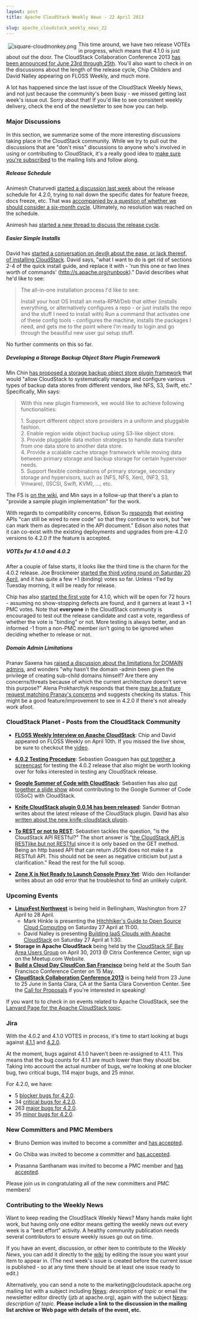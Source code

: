 ```yaml
---
layout: post
title: Apache CloudStack Weekly News - 22 April 2013

slug: apache_cloudstack_weekly_news_22
---
```

<p><a href="/img/imported/ab378739-3c34-48ea-9495-2c49e23e58d6"><img src="/img/imported/ab378739-3c34-48ea-9495-2c49e23e58d6?t=true" alt="square-cloudmonkey.png" align="left" hspace="5" vspace="5"></img></a>This time around, we have two release VOTEs in progress, which means that 4.1.0 is just about out the door. The CloudStack Collaboration Conference 2013 <a href="http://markmail.org/message/uqj2nazm6dcpg7h7" class="external-link" rel="nofollow">has been announced for June 23rd through 25th</a>. You'll also want to check in on the discussions about the length of the release cycle, Chip Childers and David Nalley appearing on FLOSS Weekly, and much more. </p>

<p>A lot has happened since the last issue of the CloudStack Weekly News, and not just because the community's been busy - we missed getting last week's issue out. Sorry about that! If you'd like to see consistent weekly delivery, check the end of the newsletter to see how you can help.</p>

<h3><a name="ApacheCloudStackWeeklyNews-22April2013-MajorDiscussions"></a>Major Discussions</h3>

<p>In this section, we summarize some of the more interesting discussions taking place in the CloudStack community. While we try to pull out the discussions that are "don't miss" discussions to anyone who's involved in using or contributing to CloudStack, it's a really good idea to <a href="http://cloudstack.apache.org/mailing-lists.html" class="external-link" rel="nofollow">make sure you're subscribed</a> to the mailing lists and follow along. </p>

<h5><a name="ApacheCloudStackWeeklyNews-22April2013-ReleaseSchedule"></a>Release Schedule</h5>

<p>Animesh Chaturvedi <a href="http://markmail.org/message/6suq2fhltdvgvcxd" class="external-link" rel="nofollow">started a discussion last week</a> about the release schedule for 4.2.0, trying to nail down the specific dates for feature freeze, docs freeze, etc. That was <a href="http://markmail.org/message/cp23tewephjuxv7f" class="external-link" rel="nofollow">accompanied by a question of whether we should consider a six-month cycle</a>. Ultimately, no resolution was reached on the schedule. </p>

<p>Animesh has <a href="http://markmail.org/message/3ctdwor5hfbpa3vx" class="external-link" rel="nofollow">started a new thread to discuss the release cycle</a>.</p>

<h5><a name="ApacheCloudStackWeeklyNews-22April2013-EasierSimpleInstalls"></a>Easier Simple Installs</h5>

<p>David has <a href="http://markmail.org/message/zvo3t26zjvedblah" class="external-link" rel="nofollow">started a conversation on dev@ about the ease, or lack thereof, of installing CloudStack</a>. David says, "what I want to do is get rid of sections 2-4 of the quick install guide, and replace it with - 'run this one or two lines worth of commands' (<a href="http://s.apache.org/runbook" class="external-link" rel="nofollow">http://s.apache.org/runbook</a>)." David describes what he'd like to see: </p>

<blockquote>
<p>The all-in-one installation process I'd like to see:</p>

<p>Install your host OS Install an meta-RPM/Deb that either (installs everything, or alternatively configures a repo - or just installs the repo and the stuff I need to install with) Run a command that activates one of these config tools - configures the machine, installs the packages I need, and gets me to the point where I'm ready to login and go through the beautiful new user gui setup stuff. </p></blockquote>

<p>No further comments on this so far. </p>

<h5><a name="ApacheCloudStackWeeklyNews-22April2013-DevelopingaStorageBackupObjectStorePluginFramework"></a>Developing a Storage Backup Object Store Plugin Framework</h5>

<p>Min Chin <a href="http://markmail.org/message/cspb6xweeupfvpit" class="external-link" rel="nofollow">has proposed a storage backup object store plugin framework</a> that would "allow CloudStack to systematically manage and configure various types of backup data stores from different vendors, like NFS, S3, Swift, etc." Specifically, Min says:</p>

<blockquote>
<p>With this new plugin framework, we would like to achieve following functionalities: </p>

<p>1. Support different object store providers in a uniform and pluggable fashion. <br/>
2. Enable region wide object backup using S3-like object store. <br/>
3. Provide pluggable data motion strategies to handle data transfer from one data store to another data store. <br/>
4. Provide a scalable cache storage framework while moving data between primary storage and backup storage for certain hypervisor needs.  <br/>
5. Support flexible combinations of primary storage, secondary storage and hypervisors, such as (NFS, NFS, Xen), (NF3, S3, Vmware), (ISCSI, Swift, KVM), ..., etc.</p></blockquote>

<p>The FS is <a href="https://cwiki.apache.org/CLOUDSTACK/storage-backup-object-store-plugin-framework.html" class="external-link" rel="nofollow">on the wiki</a>, and Min says in a follow-up that there's a plan to "provide a sample plugin implementation" for the work.</p>

<p>With regards to compatibility concerns, Edison Su <a href="http://markmail.org/message/sstnaimx62mnyles" class="external-link" rel="nofollow">responds</a> that existing APIs "can still be wired to new code" so that they continue to work, but "we can mark them as deprecated in the API document." Edison also notes that it can co-exist with the existing deployments and upgrades from pre-4.2.0 versions to 4.2.0 if the feature is accepted.</p>

<h5><a name="ApacheCloudStackWeeklyNews-22April2013-VOTEsfor4.1.0and4.0.2"></a>VOTEs for 4.1.0 and 4.0.2</h5>

<p>After a couple of false starts, it looks like the third time is the charm for the 4.0.2 release. Joe Brockmeier <a href="http://markmail.org/message/nfe2lyxj4mjsmxdb" class="external-link" rel="nofollow">started the third voting round on Saturday 20 April</a>, and it has quite a few +1 (binding) votes so far. Unless -1'ed by Tuesday morning, it will be ready for release. </p>

<p>Chip has also <a href="http://markmail.org/thread/vfcje3fs5ilvm47c" class="external-link" rel="nofollow">started the first vote</a> for 4.1.0, which will be open for 72 hours - assuming no show-stopping defects are found, and it garners at least 3 +1 PMC votes. Note that <b>everyone</b> in the CloudStack community is encouraged to test out the release candidate and cast a vote, regardless of whether the vote is "binding" or not. More testing is always better, and an informed -1 from a non-PMC member isn't going to be ignored when deciding whether to release or not. </p>

<h5><a name="ApacheCloudStackWeeklyNews-22April2013-DomainAdminLimitations"></a>Domain Admin Limitations</h5>

<p>Pranav Saxena has <a href="http://markmail.org/message/ucxsapyannat2z6b" class="external-link" rel="nofollow">raised a discussion about the limitations for DOMAIN admins</a>, and wonders "why hasn't the domain -admin been given the privilege of creating sub-child domains himself? Are there any concerns/threats because of which the current architecture doesn't serve this purpose?" Alena Prokharchyk responds that there <a href="http://markmail.org/message/nyzosjot2ov5lb7m" class="external-link" rel="nofollow">may be a feature request matching Pranav's concerns</a> and suggests checking its status. This might be a good feature/improvement to see in 4.2.0 if there's not already work afoot.</p>

<h3><a name="ApacheCloudStackWeeklyNews-22April2013-CloudStackPlanetPostsfromtheCloudStackCommunity"></a>CloudStack Planet - Posts from the CloudStack Community</h3>

<ul>
    <li><b><a href="http://www.chipchilders.com/blog/2013/4/10/floss-weekly-interview-on-apache-cloudstack.html" class="external-link" rel="nofollow">FLOSS Weekly Interview on Apache CloudStack</a></b>: Chip and David appeared on FLOSS Weekly on April 10th. If you missed the live show, be sure to checkout the <a href="http://twit.tv/show/floss-weekly/247" class="external-link" rel="nofollow">video</a>.</li>
</ul>


<ul>
    <li><b><a href="http://www.youtube.com/watch?v=vvgIkF1e1QE" class="external-link" rel="nofollow">4.0.2 Testing Procedure</a></b>: Sebastien Goasguen has <a href="http://www.youtube.com/watch?v=vvgIkF1e1QE" class="external-link" rel="nofollow">put together a screencast</a> for testing the 4.0.2 release that also might be worth looking over for folks interested in testing any CloudStack release.</li>
</ul>


<ul>
    <li><b><a href="http://buildacloud.org/blog/254-google-summer-of-code-2013-with-cloudstack.html" class="external-link" rel="nofollow">Google Summer of Code with CloudStack</a></b>: Sebastien has also <a href="http://buildacloud.org/blog/254-google-summer-of-code-2013-with-cloudstack.html" class="external-link" rel="nofollow">put together a slide show</a> about contributing to the Google Summer of Code (GSoC) with CloudStack.</li>
</ul>


<ul>
    <li><b><a href="http://www.cupfighter.net/index.php/2013/04/knife-cloudstack-plugin-0-0-14-has-been-released-but-what-does-this-mean/" class="external-link" rel="nofollow">Knife CloudStack plugin 0.0.14 has been released</a></b>: Sander Botman writes about the latest release of the CloudStack plugin. David has also <a href="http://buildacloud.org/blog/252-a-new-version-of-the-knife-cloudstack-plugin-appears.html" class="external-link" rel="nofollow">written about the new knife-cloudstack plugin</a>.</li>
</ul>


<ul>
    <li><b><a href="http://buildacloud.org/blog/253-to-rest-or-not-to-rest.html" class="external-link" rel="nofollow">To REST or not to REST</a></b>: Sebastien tackles the question, "is the CloudStack API RESTful?" The short answer is "<a href="http://buildacloud.org/blog/253-to-rest-or-not-to-rest.html" class="external-link" rel="nofollow">the CloudStack API is RESTlike but not RESTful</a> since it is only based on the GET method. Being an http based API that can return JSON does not make it a RESTfull API. This should not be seen as negative criticism but just a clarification." Read the rest for the full scoop.</li>
</ul>


<ul>
    <li><b><a href="http://blog.widodh.nl/2013/04/cloudstack-zone-x-is-is-not-ready-to-launch-console-proxy-yet/" class="external-link" rel="nofollow">Zone X is Not Ready to Launch Console Proxy Yet</a></b>: Wido den Hollander writes about an odd error that he troubleshot to find an unlikely culprit.</li>
</ul>


<h3><a name="ApacheCloudStackWeeklyNews-22April2013-UpcomingEvents"></a>Upcoming Events</h3>

<ul>
    <li><b><a href="http://linuxfestnorthwest.org/" class="external-link" rel="nofollow">LinuxFest Northwest</a></b> is being held in Bellingham, Washington from 27 April to 28 April.
    <ul>
        <li>Mark Hinkle is presenting the <a href="http://linuxfestnorthwest.org/content/hitchikers-guide-open-source-cloud-computing" class="external-link" rel="nofollow">Hitchhiker's Guide to Open Source Cloud Computing</a> on Saturday 27 April at 11:00.</li>
        <li>David Nalley is presenting <a href="http://linuxfestnorthwest.org/content/building-iaas-clouds-apache-cloudstack" class="external-link" rel="nofollow">Building IaaS Clouds with Apache CloudStack</a> on Saturday 27 April at 1:30.</li>
    </ul>
    </li>
    <li><b>Storage in Apache CloudStack</b> being held by the <a href="http://www.meetup.com/CloudStack-SF-Bay-Area-Users-Group/events/108916562/" class="external-link" rel="nofollow">CloudStack SF Bay Area Users Group</a> on April 30, 2013 @ Citrix Conference Center, sign up on the Meetup.com Website.</li>
    <li><b><a href="http://buildacloud.org/about-diy-cloud-computing/cloud-events/viewevent/148-build-a-cloud-day-cloudcon-san-francisco-ca.html" class="external-link" rel="nofollow">Build a Cloud Day CloudCon San Francisco</a></b> being held at the South San Francisco Conference Center on 15 May.</li>
    <li><b><a href="http://cloudstackcollab.net/" class="external-link" rel="nofollow">CloudStack Collaboration Conference 2013</a></b> is being held from 23 June to 25 June in Santa Clara, CA at the Santa Clara Convention Center. See the <a href="http://cloudstackcollab.net/CfP/" class="external-link" rel="nofollow">Call for Proposals</a> if you're interested in speaking!</li>
</ul>


<p>If you want to to check in on events related to Apache CloudStack, see the <a href="http://lanyrd.com/topics/apache-cloudstack/" class="external-link" rel="nofollow">Lanyard Page for the Apache CloudStack topic</a>. </p>

<h3><a name="ApacheCloudStackWeeklyNews-22April2013-Jira"></a>Jira</h3>

<p>With the 4.0.2 and 4.1.0 VOTES in process, it's time to start looking at bugs against <a href="https://issues.apache.org/jira/browse/CLOUDSTACK/fixforversion/12324122" class="external-link" rel="nofollow">4.1.1</a> and <a href="https://issues.apache.org/jira/browse/CLOUDSTACK/fixforversion/12323906" class="external-link" rel="nofollow">4.2.0</a>.</p>

<p>At the moment, bugs against 4.1.0 haven't been re-assigned to 4.1.1. This means that the bug counts for 4.1.1 are much lower than they should be. Taking into account the actual number of bugs, we're looking at one blocker bug, two critical bugs, 114 major bugs, and 25 minor.</p>

<p>For 4.2.0, we have:</p>

<ul>
    <li>5 <a href="http://is.gd/blocker_acs420" class="external-link" rel="nofollow">blocker bugs for 4.2.0</a>.</li>
    <li>34 <a href="http://is.gd/critical_acs420" class="external-link" rel="nofollow">critical bugs for 4.2.0</a>.</li>
    <li>263 <a href="http://is.gd/major_acs420" class="external-link" rel="nofollow">major bugs for 4.2.0</a>.</li>
    <li>35 <a href="http://is.gd/minor_acs420" class="external-link" rel="nofollow">minor bugs for 4.2.0</a>.</li>
</ul>


<h3><a name="ApacheCloudStackWeeklyNews-22April2013-NewCommittersandPMCMembers"></a>New Committers and PMC Members</h3>

<ul>
    <li>Bruno Demion was invited to become a committer and <a href="http://markmail.org/search/list:org.apache.incubator.cloudstack-dev+New+Committer:+Bruno+Demion+%28a.k.a+milamber%29" class="external-link" rel="nofollow">has accepted</a>.</li>
</ul>


<ul>
    <li>Go Chiba was invited to become a committer and <a href="http://markmail.org/message/5yn6fbeim33bm7d3" class="external-link" rel="nofollow">has accepted</a>.</li>
</ul>


<ul>
    <li>Prasanna Santhanam was invited to become a PMC member and <a href="http://markmail.org/message/iifnhhkfext3gbve" class="external-link" rel="nofollow">has accepted</a>.</li>
</ul>


<p>Please join us in congratulating all of the new committers and PMC members!</p>

<h3><a name="ApacheCloudStackWeeklyNews-22April2013-ContributingtotheWeeklyNews"></a>Contributing to the Weekly News</h3>

<p>Want to keep reading the CloudStack Weekly News? Many hands make light work, but having only one editor means getting the weekly news out every week is a "best effort" activity. A healthy community publication needs several contributors to ensure weekly issues go out on time.</p>

<p>If you have an event, discussion, or other item to contribute to the <em>Weekly News</em>, you can add it directly to the <a href="https://cwiki.apache.org/confluence/display/CLOUDSTACK/CloudStack+Weekly+News" class="external-link" rel="nofollow">wiki</a> by editing the issue you want your item to appear in. (The next week's issue is created before the current issue is published - so at any time there should be at least one issue ready to edit.) </p>

<p>Alternatively, you can send a note to the marketing@cloudstack.apache.org mailing list with a subject including <a href="" title="News">News</a>: <em>description of topic</em> or email the newsletter editor directly (jzb at apache.org), again with the subject <a href="" title="News">News</a>: <em>description of topic</em>. <b>Please include a link to the discussion in the mailing list archive or Web page with details of the event, etc.</b> </p>
